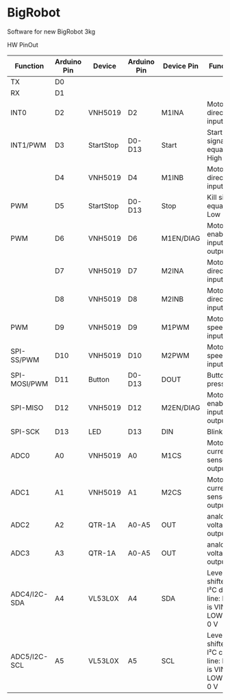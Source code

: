 # BigRobot

Software for new BigRobot 3kg

HW PinOut

Function | Arduino Pin | Device | Arduino Pin | Device Pin | Function
--- | --- | --- | --- | --- | ---
TX | D0 |  |  |  |
RX | D1 |  |  |  |
INT0 | D2 | VNH5019 | D2 | M1INA | Motor 1 direction input A
INT1/PWM | D3 | StartStop | D0-D13 | Start | Start signal equal High
| | D4 | VNH5019 | D4 | M1INB | Motor 1 direction input B
PWM | D5 | StartStop | D0-D13 | Stop | Kill signal equal Low
PWM | D6 | VNH5019 | D6 | M1EN/DIAG | Motor 1 enable input/fault output
| | D7 | VNH5019 | D7 | M2INA | Motor 2 direction input A
| | D8 | VNH5019 | D8 | M2INB | Motor 2 direction input B
PWM | D9 | VNH5019 | D9 | M1PWM | Motor 1 speed input
SPI-SS/PWM | D10 | VNH5019 | D10 | M2PWM | Motor 2 speed input
SPI-MOSI/PWM | D11 | Button | D0-D13 | DOUT | Button press
SPI-MISO | D12 | VNH5019 | D12 | M2EN/DIAG | Motor 2 enable input/fault output
SPI-SCK | D13 | LED | D13 | DIN | Blink led
ADC0 | A0 | VNH5019 | A0 | M1CS | Motor 1 current sense output
ADC1 | A1 | VNH5019 | A1 | M2CS | Motor 2 current sense output
ADC2 | A2 | QTR-1A | A0-A5 | OUT | analog voltage output
ADC3 | A3 | QTR-1A | A0-A5 | OUT | analog voltage output
ADC4/I2C-SDA | A4 | VL53L0X | A4 | SDA | Level-shifted I²C data line: HIGH is VIN, LOW is 0 V
ADC5/I2C-SCL | A5 | VL53L0X | A5 | SCL | Level-shifted I²C clock line: HIGH is VIN, LOW is 0 V
